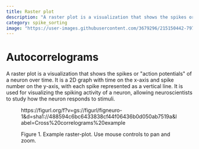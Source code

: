 ```yaml
---
title: Raster plot
description: "A raster plot is a visualization that shows the spikes or \"action potentials\" of a neuron over time. It is a 2D graph with time on the x-axis and spike number on the y-axis, with each spike represented as a vertical line. It is used for visualizing the spiking activity of a neuron, allowing neuroscientists to study how the neuron responds to stimuli."
category: spike_sorting
image: "https://user-images.githubusercontent.com/3679296/215150442-797b9580-66c1-4262-af4f-60eeb35b0500.png"
---
```


# Autocorrelograms

A raster plot is a visualization that shows the spikes or "action potentials" of a neuron over time. It is a 2D graph with time on the x-axis and spike number on the y-axis, with each spike represented as a vertical line. It is used for visualizing the spiking activity of a neuron, allowing neuroscientists to study how the neuron responds to stimuli.

<!--------------------------------------------------------------------------------------------->
<figure>
<a name="figure-raster-plot"></a>
https://figurl.org/f?v=gs://figurl/figneuro-1&d=sha1://488594c6bc6433838cf44f06436b0d050ab7519a&label=Cross%20correlograms%20example

<!--
height: 500
-->
<figcaption>

Figure 1. Example raster-plot. Use mouse controls to pan and zoom.

</figcaption>
</figure>
<!--------------------------------------------------------------------------------------------->